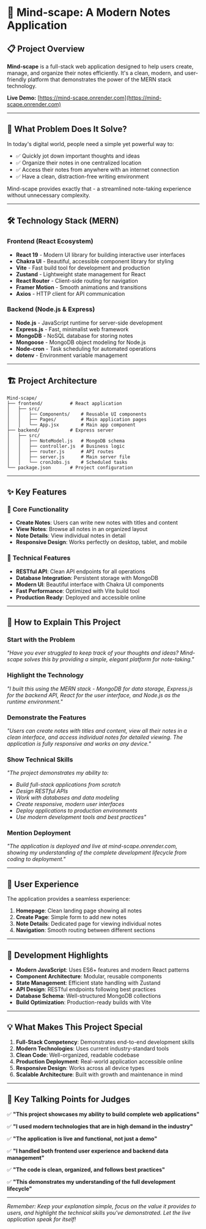 # 🧠 Mind-scape: A Modern Notes Application

## 📋 Project Overview

**Mind-scape** is a full-stack web application designed to help users create, manage, and organize their notes efficiently. It's a clean, modern, and user-friendly platform that demonstrates the power of the MERN stack technology.

**Live Demo:** [https://mind-scape.onrender.com](https://mind-scape.onrender.com)

---

## 🎯 What Problem Does It Solve?

In today's digital world, people need a simple yet powerful way to:
- ✅ Quickly jot down important thoughts and ideas
- ✅ Organize their notes in one centralized location
- ✅ Access their notes from anywhere with an internet connection
- ✅ Have a clean, distraction-free writing environment

Mind-scape provides exactly that - a streamlined note-taking experience without unnecessary complexity.

---

## 🛠️ Technology Stack (MERN)

### **Frontend (React Ecosystem)**
- **React 19** - Modern UI library for building interactive user interfaces
- **Chakra UI** - Beautiful, accessible component library for styling
- **Vite** - Fast build tool for development and production
- **Zustand** - Lightweight state management for React
- **React Router** - Client-side routing for navigation
- **Framer Motion** - Smooth animations and transitions
- **Axios** - HTTP client for API communication

### **Backend (Node.js & Express)**
- **Node.js** - JavaScript runtime for server-side development
- **Express.js** - Fast, minimalist web framework
- **MongoDB** - NoSQL database for storing notes
- **Mongoose** - MongoDB object modeling for Node.js
- **Node-cron** - Task scheduling for automated operations
- **dotenv** - Environment variable management

---

## 🏗️ Project Architecture

```
Mind-scape/
├── frontend/          # React application
│   ├── src/
│   │   ├── Components/    # Reusable UI components
│   │   ├── Pages/         # Main application pages
│   │   └── App.jsx        # Main app component
├── backend/           # Express server
│   ├── src/
│   │   ├── NoteModel.js   # MongoDB schema
│   │   ├── controller.js  # Business logic
│   │   ├── router.js      # API routes
│   │   ├── server.js      # Main server file
│   │   └── cronJobs.js    # Scheduled tasks
└── package.json       # Project configuration
```

---

## ✨ Key Features

### 🔹 **Core Functionality**
- **Create Notes**: Users can write new notes with titles and content
- **View Notes**: Browse all notes in an organized layout
- **Note Details**: View individual notes in detail
- **Responsive Design**: Works perfectly on desktop, tablet, and mobile

### 🔹 **Technical Features**
- **RESTful API**: Clean API endpoints for all operations
- **Database Integration**: Persistent storage with MongoDB
- **Modern UI**: Beautiful interface with Chakra UI components
- **Fast Performance**: Optimized with Vite build tool
- **Production Ready**: Deployed and accessible online

---

## 🚀 How to Explain This Project

### **Start with the Problem**
*"Have you ever struggled to keep track of your thoughts and ideas? Mind-scape solves this by providing a simple, elegant platform for note-taking."*

### **Highlight the Technology**
*"I built this using the MERN stack - MongoDB for data storage, Express.js for the backend API, React for the user interface, and Node.js as the runtime environment."*

### **Demonstrate the Features**
*"Users can create notes with titles and content, view all their notes in a clean interface, and access individual notes for detailed viewing. The application is fully responsive and works on any device."*

### **Show Technical Skills**
*"The project demonstrates my ability to:*
- *Build full-stack applications from scratch*
- *Design RESTful APIs*
- *Work with databases and data modeling*
- *Create responsive, modern user interfaces*
- *Deploy applications to production environments*
- *Use modern development tools and best practices"*

### **Mention Deployment**
*"The application is deployed and live at mind-scape.onrender.com, showing my understanding of the complete development lifecycle from coding to deployment."*

---

## 🎨 User Experience

The application provides a seamless experience:

1. **Homepage**: Clean landing page showing all notes
2. **Create Page**: Simple form to add new notes
3. **Note Details**: Dedicated page for viewing individual notes
4. **Navigation**: Smooth routing between different sections

---

## 🔧 Development Highlights

- **Modern JavaScript**: Uses ES6+ features and modern React patterns
- **Component Architecture**: Modular, reusable components
- **State Management**: Efficient state handling with Zustand
- **API Design**: RESTful endpoints following best practices
- **Database Schema**: Well-structured MongoDB collections
- **Build Optimization**: Production-ready builds with Vite

---

## 💡 What Makes This Project Special

1. **Full-Stack Competency**: Demonstrates end-to-end development skills
2. **Modern Technologies**: Uses current industry-standard tools
3. **Clean Code**: Well-organized, readable codebase
4. **Production Deployment**: Real-world application accessible online
5. **Responsive Design**: Works across all device types
6. **Scalable Architecture**: Built with growth and maintenance in mind

---

## 🎯 Key Talking Points for Judges

✅ **"This project showcases my ability to build complete web applications"**

✅ **"I used modern technologies that are in high demand in the industry"**

✅ **"The application is live and functional, not just a demo"**

✅ **"I handled both frontend user experience and backend data management"**

✅ **"The code is clean, organized, and follows best practices"**

✅ **"This demonstrates my understanding of the full development lifecycle"**

---

*Remember: Keep your explanation simple, focus on the value it provides to users, and highlight the technical skills you've demonstrated. Let the live application speak for itself!*